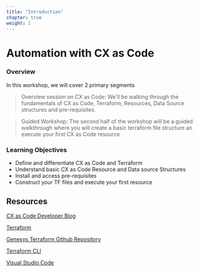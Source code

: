 ```yaml
---
title: "Introduction"
chapter: true
weight: 1
---
```


# Automation with CX as Code

### Overview

In this workshop, we will cover 2 primary segments

> Overview session on CX as Code: We'll be walking through the fundamentals of CX as Code, Terraform, Resources, Data Source structures and pre-requisites. 

> Guided Workshop: The second half of the workshop will be a guided walkthrough where you will create a basic terraform file structure an execute your first CX as Code resource

### Learning Objectives
- Define and differentiate CX as Code and Terraform
- Understand basic CX as Code Resource and Data source Structures
- Install and access pre-requisites
- Construct your TF files and execute your first resource
## Resources

[CX as Code Developer Blog](https://developer.genesys.cloud/blog/2021-04-16-cx-as-code/)

[Terraform](https://www.terraform.io/)

[Genesys Terraform Github Repository](https://github.com/MyPureCloud/terraform-provider-genesyscloud)

[Terraform CLI](https://www.terraform.io/downloads)

[Visual Studio Code](https://code.visualstudio.com/)
